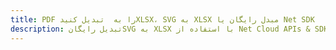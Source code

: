 ---title: PDF را به  تبدیل کنیدXLSX، SVG به XLSX مبدل رایگان یا Net SDKdescription: تبدیل رایگانSVG به XLSX با استفاده از Net Cloud APIs & SDK همچنین اسناد PDF را در Cloud ایجاد، ویرایش و رندر کنید.---
